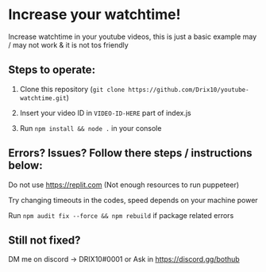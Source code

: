 # Increase your watchtime!
Increase watchtime in your youtube videos, this is just a basic example may / may not work &amp; it is not tos friendly

## Steps to operate:

1. Clone this repository (`git clone https://github.com/Drix10/youtube-watchtime.git`)

2. Insert your video ID in `VIDEO-ID-HERE` part of index.js

3. Run `npm install && node .` in your console

## Errors? Issues? Follow there steps / instructions below:

Do not use https://replit.com (Not enough resources to run puppeteer)

Try changing timeouts in the codes, speed depends on your machine power

Run `npm audit fix --force && npm rebuild` if package related errors

## Still not fixed?

DM me on discord -> DRIX10#0001 or Ask in https://discord.gg/bothub
